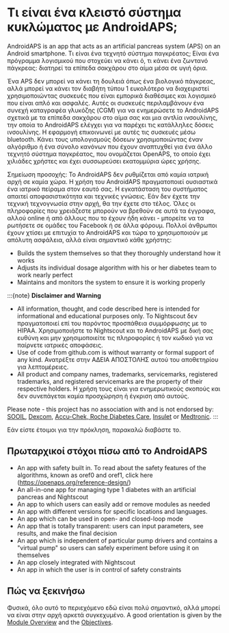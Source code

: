# Τι είναι ένα κλειστό σύστημα κυκλώματος με AndroidAPS;

AndroidAPS is an app that acts as an artificial pancreas system (APS) on an Android smartphone. Τι είναι ένα τεχνητό σύστημα παγκρέατος; Είναι ένα πρόγραμμα λογισμικού που στοχεύει να κάνει ό, τι κάνει ένα ζωντανό πάγκρεας: διατηρεί τα επίπεδα σακχάρου στο αίμα μέσα σε υγιή όρια.

Ένα APS δεν μπορεί να κάνει τη δουλειά όπως ένα βιολογικό πάγκρεας, αλλά μπορεί να κάνει τον διαβήτη τύπου 1 ευκολότερο να διαχειριστεί χρησιμοποιώντας συσκευές που είναι εμπορικά διαθέσιμες και λογισμικό που είναι απλό και ασφαλές. Αυτές οι συσκευές περιλαμβάνουν ένα συνεχή καταγραφέα γλυκόζης (CGM) για να ενημερώσετε το AndroidAPS σχετικά με τα επίπεδα σακχάρου στο αίμα σας και μια αντλία ινσουλίνης, την οποία το AndroidAPS ελέγχει για να παρέχει τις κατάλληλες δόσεις ινσουλίνης. Η εφαρμογή επικοινωνεί με αυτές τις συσκευές μέσω bluetooth. Κάνει τους υπολογισμούς δόσεων χρησιμοποιώντας έναν αλγόριθμο ή ένα σύνολο κανόνων που έχουν αναπτυχθεί για ένα άλλο τεχνητό σύστημα παγκρέατος, που ονομάζεται OpenAPS, το οποίο έχει χιλιάδες χρήστες και έχει συσσωρεύσει εκατομμύρια ώρες χρήσης.

Σημείωση προσοχής: Το AndroidAPS δεν ρυθμίζεται από καμία ιατρική αρχή σε καμία χώρα. Η χρήση του AndroidAPS πραγματοποιεί ουσιαστικά ένα ιατρικό πείραμα στον εαυτό σας. Η εγκατάσταση του συστήματος απαιτεί αποφασιστικότητα και τεχνικές γνώσεις. Εάν δεν έχετε την τεχνική τεχνογνωσία στην αρχή, θα την έχετε στο τέλος. Όλες οι πληροφορίες που χρειάζεστε μπορούν να βρεθούν σε αυτά τα έγγραφα, αλλού online ή από άλλους που το έχουν ήδη κάνει - μπορείτε να τα ρωτήσετε σε ομάδες του Facebook ή σε άλλα φόρουμ. Πολλοί άνθρωποι έχουν χτίσει με επιτυχία το AndroidAPS και τώρα το χρησιμοποιούν με απόλυτη ασφάλεια, αλλά είναι σημαντικό κάθε χρήστης:

- Builds the system themselves so that they thoroughly understand how it works
- Adjusts its individual dosage algorithm with his or her diabetes team to work nearly perfect
- Maintains and monitors the system to ensure it is working properly

:::{note}
**Disclaimer and Warning**

- All information, thought, and code described here is intended for informational and educational purposes only. Το Nightscout δεν πραγματοποιεί επί του παρόντος προσπάθεια συμμόρφωσης με το HIPAA. Χρησιμοποιήστε το Nightscout και το AndroidAPS με δική σας ευθύνη και μην χρησιμοποιείτε τις πληροφορίες ή τον κωδικό για να παίρνετε ιατρικές αποφάσεις.
- Use of code from github.com is without warranty or formal support of any kind. Ανατρέξτε στην ΑΔΕΙΑ ΑΠΟΣΤΟΛΗΣ αυτού του αποθετηρίου για λεπτομέρειες.
- All product and company names, trademarks, servicemarks, registered trademarks, and registered servicemarks are the property of their respective holders. Η χρήση τους είναι για ενημερωτικούς σκοπούς και δεν συνεπάγεται καμία προσχώρηση ή έγκριση από αυτούς.

Please note - this project has no association with and is not endorsed by: [SOOIL](http://www.sooil.com/eng/), [Dexcom](https://www.dexcom.com/), [Accu-Chek, Roche Diabetes Care](https://www.accu-chek.com/), [Insulet](https://www.insulet.com/) or [Medtronic](https://www.medtronic.com/).
:::

Εάν είστε έτοιμοι για την πρόκληση, παρακαλώ διαβάστε το.

## Πρωταρχικοί στόχοι πίσω από το AndroidAPS

- An app with safety built in. To read about the safety features of the algorithms, known as oref0 and oref1, click here (<https://openaps.org/reference-design/>)
- An all-in-one app for managing type 1 diabetes with an artificial pancreas and Nightscout
- An app to which users can easily add or remove modules as needed
- An app with different versions for specific locations and languages.
- An app which can be used in open- and closed-loop mode
- An app that is totally transparent: users can input parameters, see results, and make the final decision
- An app which is independent of particular pump drivers and contains a "virtual pump" so users can safely experiment before using it on themselves
- An app closely integrated with Nightscout
- An app in which the user is in control of safety constraints

## Πώς να ξεκινήσω

Φυσικά, όλο αυτό το περιεχόμενο εδώ είναι πολύ σημαντικό, αλλά μπορεί να είναι στην αρχή αρκετά συγκεχυμένο. A good orientation is given by the [Module Overview](../Module/module.md) and the [Objectives](../Usage/Objectives.html).
